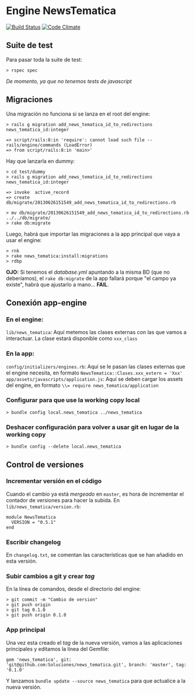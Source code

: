 # Engine NewsTematica

[![Build Status](https://travis-ci.org/Soluciones/news_tematica.svg)](https://travis-ci.org/Soluciones/news_tematica)
[![Code Climate](https://codeclimate.com/github/Soluciones/news_tematica.png)](https://codeclimate.com/github/Soluciones/news_tematica)

## Suite de test

Para pasar toda la suite de test:

    > rspec spec

_De momento, ya que no tenemos tests de javascript_

## Migraciones

Una migración no funciona si se lanza en el root del engine:

    > rails g migration add_news_tematica_id_to_redirections news_tematica_id:integer

    => script/rails:8:in 'require': cannot load such file -- rails/engine/commands (LoadError)
    => from script/rails:8:in 'main>'

Hay que lanzarla en dummy:

    > cd test/dummy
    > rails g migration add_news_tematica_id_to_redirections news_tematica_id:integer

    => invoke  active_record
    => create    db/migrate/20130626151549_add_news_tematica_id_to_redirections.rb

    > mv db/migrate/20130626151549_add_news_tematica_id_to_redirections.rb ../../db/migrate/
    > rake db:migrate


Luego, habrá que importar las migraciones a la app principal que vaya a usar el engine:

    > rnk
    > rake news_tematica:install:migrations
    > rdbp


**OJO:** Si tenemos el *database.yml* apuntando a la misma BD (que no deberíamos), el `rake db:migrate` de la app fallará porque "el campo ya existe", habrá que ajustarlo a mano... **FAIL**.


## Conexión app-engine

### En el engine:

`lib/news_tematica`: Aquí metemos las clases externas con las que vamos a interactuar. La clase estará disponible como `xxx_class`


### En la app:

`config/initializers/engines.rb`: Aquí se le pasan las clases externas que el engine necesita, en formato `NewsTematica::Clases.xxx_extern = 'Xxx'`
`app/assets/javascripts/application.js`: Aquí se deben cargar los assets del engine, en formato `\\= require news_tematica/application`

### Configurar para que use la working copy local

    > bundle config local.news_tematica ../news_tematica

### Deshacer configuración para volver a usar git en lugar de la working copy

    > bundle config --delete local.news_tematica

## Control de versiones

### Incrementar versión en el código

Cuando el cambio ya está _mergeado_ en `master`, es hora de incrementar el contador de versiones para hacer la subida. En `lib/news_tematica/version.rb`:

    module NewsTematica
      VERSION = "0.5.1"
    end

### Escribir changelog

En `changelog.txt`, se comentan las características que se han añadido en esta versión.

###  Subir cambios a git y crear _tag_

En la línea de comandos, desde el directorio del engine:

    > git commit -m "Cambio de version"
    > git push origin
    > git tag 0.1.0
    > git push origin 0.1.0

### App principal

Una vez esta creado el _tag_ de la nueva versión, vamos a las aplicaciones principales y editamos la línea del Gemfile:

    gem 'news_tematica', git: 'git@github.com:Soluciones/news_tematica.git', branch: 'master', tag: '0.1.0'


Y lanzamos `bundle update --source news_tematica` para que actualice a la nueva versión.
